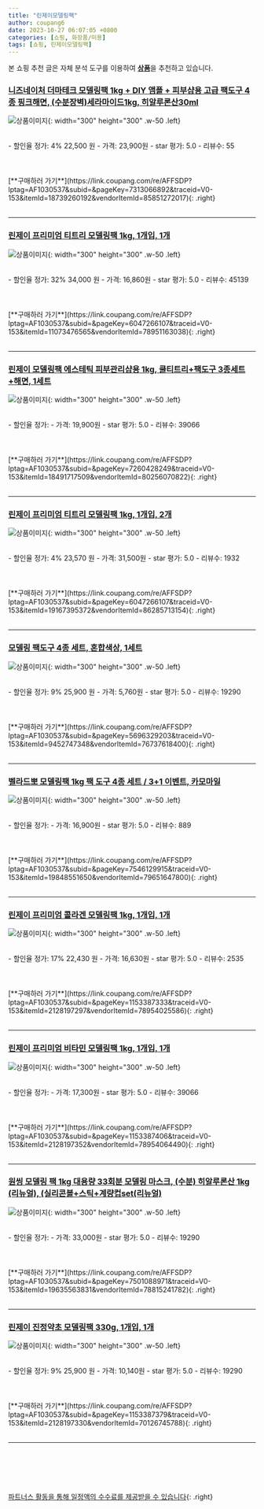 ```yaml
---
title: "린제이모델링팩"
author: coupang6
date: 2023-10-27 06:07:05 +0800
categories: [쇼핑, 화장품/미용]
tags: [쇼핑, 린제이모델링팩]
---
```


본 쇼핑 추천 글은 자체 분석 도구를 이용하여 [**상품**](https://link.coupang.com/a/bao1ui)을 추천하고 있습니다.

### [니즈네이처 더마테크 모델링팩 1kg + DIY 앰플 + 피부샵용 고급 팩도구 4종 핑크해면, (수분장벽)세라마이드1kg, 히알루론산30ml](https://link.coupang.com/re/AFFSDP?lptag=AF1030537&subid=&pageKey=7313066892&traceid=V0-153&itemId=18739260192&vendorItemId=85851272017)

![상품이미지](https://thumbnail10.coupangcdn.com/thumbnails/remote/230x230ex/image/vendor_inventory/2cf3/e61b4bafb96816ba57b273b41c2b2f1b664615cca38628cd6a8e96dca478.jpg){: width="300" height="300" .w-50 .left}


<br>
- 할인율 정가: 4%  22,500   원
- 가격: 23,900원
- star 평가: 5.0
- 리뷰수: 55
<br>
<br>
<br>
<br>
[**구매하러 가기**](https://link.coupang.com/re/AFFSDP?lptag=AF1030537&subid=&pageKey=7313066892&traceid=V0-153&itemId=18739260192&vendorItemId=85851272017){: .right}
<br>
<br>

---

### [린제이 프리미엄 티트리 모델링팩 1kg, 1개입, 1개](https://link.coupang.com/re/AFFSDP?lptag=AF1030537&subid=&pageKey=6047266107&traceid=V0-153&itemId=11073476565&vendorItemId=78951163038)

![상품이미지](https://thumbnail9.coupangcdn.com/thumbnails/remote/230x230ex/image/vendor_inventory/a719/70bd25a971a7782522a1ae25a77e204bf08350a1bd82a9c8be8ada83d134.jpg){: width="300" height="300" .w-50 .left}


<br>
- 할인율 정가: 32%  34,000   원
- 가격: 16,860원
- star 평가: 5.0
- 리뷰수: 45139
<br>
<br>
<br>
<br>
[**구매하러 가기**](https://link.coupang.com/re/AFFSDP?lptag=AF1030537&subid=&pageKey=6047266107&traceid=V0-153&itemId=11073476565&vendorItemId=78951163038){: .right}
<br>
<br>

---

### [린제이 모델링팩 에스테틱 피부관리샵용 1kg, 쿨티트리+팩도구 3종세트+해면, 1세트](https://link.coupang.com/re/AFFSDP?lptag=AF1030537&subid=&pageKey=7260428249&traceid=V0-153&itemId=18491717509&vendorItemId=80256070822)

![상품이미지](https://thumbnail6.coupangcdn.com/thumbnails/remote/230x230ex/image/vendor_inventory/0318/486532882a2d54d712bc2218818ba5cd58afa4896515e0316c9acf766845.jpg){: width="300" height="300" .w-50 .left}


<br>
- 할인율 정가: 
- 가격: 19,900원
- star 평가: 5.0
- 리뷰수: 39066
<br>
<br>
<br>
<br>
[**구매하러 가기**](https://link.coupang.com/re/AFFSDP?lptag=AF1030537&subid=&pageKey=7260428249&traceid=V0-153&itemId=18491717509&vendorItemId=80256070822){: .right}
<br>
<br>

---

### [린제이 프리미엄 티트리 모델링팩 1kg, 1개입, 2개](https://link.coupang.com/re/AFFSDP?lptag=AF1030537&subid=&pageKey=6047266107&traceid=V0-153&itemId=19167395372&vendorItemId=86285713154)

![상품이미지](https://thumbnail10.coupangcdn.com/thumbnails/remote/230x230ex/image/retail/images/3b30ff09-f747-43ee-b719-5c22999d93f71989821246616422743.png){: width="300" height="300" .w-50 .left}


<br>
- 할인율 정가: 4%  23,570   원
- 가격: 31,500원
- star 평가: 5.0
- 리뷰수: 1932
<br>
<br>
<br>
<br>
[**구매하러 가기**](https://link.coupang.com/re/AFFSDP?lptag=AF1030537&subid=&pageKey=6047266107&traceid=V0-153&itemId=19167395372&vendorItemId=86285713154){: .right}
<br>
<br>

---

### [모델링 팩도구 4종 세트, 혼합색상, 1세트](https://link.coupang.com/re/AFFSDP?lptag=AF1030537&subid=&pageKey=5696329203&traceid=V0-153&itemId=9452747348&vendorItemId=76737618400)

![상품이미지](https://thumbnail9.coupangcdn.com/thumbnails/remote/230x230ex/image/retail/images/3226502122510784-679f6670-7414-4669-bd65-f19d1d894872.jpg){: width="300" height="300" .w-50 .left}


<br>
- 할인율 정가: 9%  25,900   원
- 가격: 5,760원
- star 평가: 5.0
- 리뷰수: 19290
<br>
<br>
<br>
<br>
[**구매하러 가기**](https://link.coupang.com/re/AFFSDP?lptag=AF1030537&subid=&pageKey=5696329203&traceid=V0-153&itemId=9452747348&vendorItemId=76737618400){: .right}
<br>
<br>

---

### [벨라드뽀 모델링팩 1kg 팩 도구 4종 세트 / 3+1 이벤트, 카모마일](https://link.coupang.com/re/AFFSDP?lptag=AF1030537&subid=&pageKey=7546129915&traceid=V0-153&itemId=19848551650&vendorItemId=79651647800)

![상품이미지](https://thumbnail10.coupangcdn.com/thumbnails/remote/230x230ex/image/vendor_inventory/a275/b9a73800a8d54719218ad68317e94eac9ea0fdb52797e11359f24237d3a8.jpg){: width="300" height="300" .w-50 .left}


<br>
- 할인율 정가: 
- 가격: 16,900원
- star 평가: 5.0
- 리뷰수: 889
<br>
<br>
<br>
<br>
[**구매하러 가기**](https://link.coupang.com/re/AFFSDP?lptag=AF1030537&subid=&pageKey=7546129915&traceid=V0-153&itemId=19848551650&vendorItemId=79651647800){: .right}
<br>
<br>

---

### [린제이 프리미엄 콜라겐 모델링팩 1kg, 1개입, 1개](https://link.coupang.com/re/AFFSDP?lptag=AF1030537&subid=&pageKey=1153387333&traceid=V0-153&itemId=2128197297&vendorItemId=78954025586)

![상품이미지](https://thumbnail9.coupangcdn.com/thumbnails/remote/230x230ex/image/vendor_inventory/4a94/4389efe0d38686ddf74feaac8ab3e2dcdef66d00c497533b24796d6c5037.jpg){: width="300" height="300" .w-50 .left}


<br>
- 할인율 정가: 17%  22,430   원
- 가격: 16,630원
- star 평가: 5.0
- 리뷰수: 2535
<br>
<br>
<br>
<br>
[**구매하러 가기**](https://link.coupang.com/re/AFFSDP?lptag=AF1030537&subid=&pageKey=1153387333&traceid=V0-153&itemId=2128197297&vendorItemId=78954025586){: .right}
<br>
<br>

---

### [린제이 프리미엄 비타민 모델링팩 1kg, 1개입, 1개](https://link.coupang.com/re/AFFSDP?lptag=AF1030537&subid=&pageKey=1153387406&traceid=V0-153&itemId=2128197352&vendorItemId=78954064490)

![상품이미지](https://thumbnail6.coupangcdn.com/thumbnails/remote/230x230ex/image/vendor_inventory/7d66/99f81b956a5e3227b881157358fe6d5cb43272c9713ad7741cb328775c66.jpg){: width="300" height="300" .w-50 .left}


<br>
- 할인율 정가: 
- 가격: 17,300원
- star 평가: 5.0
- 리뷰수: 39066
<br>
<br>
<br>
<br>
[**구매하러 가기**](https://link.coupang.com/re/AFFSDP?lptag=AF1030537&subid=&pageKey=1153387406&traceid=V0-153&itemId=2128197352&vendorItemId=78954064490){: .right}
<br>
<br>

---

### [원씽 모델링 팩 1kg 대용량 33회분 모델링 마스크, (수분) 히알루론산 1kg (리뉴얼), (실리콘볼+스틱+계량컵set(리뉴얼)](https://link.coupang.com/re/AFFSDP?lptag=AF1030537&subid=&pageKey=7501088971&traceid=V0-153&itemId=19635563831&vendorItemId=78815241782)

![상품이미지](https://thumbnail9.coupangcdn.com/thumbnails/remote/230x230ex/image/vendor_inventory/ac4b/8ddade09e01b845bc9b756bbb4fc5e06c877b64d500d4dcd893acee628b2.jpg){: width="300" height="300" .w-50 .left}


<br>
- 할인율 정가: 
- 가격: 33,000원
- star 평가: 5.0
- 리뷰수: 19290
<br>
<br>
<br>
<br>
[**구매하러 가기**](https://link.coupang.com/re/AFFSDP?lptag=AF1030537&subid=&pageKey=7501088971&traceid=V0-153&itemId=19635563831&vendorItemId=78815241782){: .right}
<br>
<br>

---

### [린제이 진정약초 모델링팩 330g, 1개입, 1개](https://link.coupang.com/re/AFFSDP?lptag=AF1030537&subid=&pageKey=1153387379&traceid=V0-153&itemId=2128197330&vendorItemId=70126745788)

![상품이미지](https://thumbnail6.coupangcdn.com/thumbnails/remote/230x230ex/image/retail/images/2020/01/06/17/7/c293ffde-a3a9-4ae5-a653-f287844f78e1.jpg){: width="300" height="300" .w-50 .left}


<br>
- 할인율 정가: 9%  25,900   원
- 가격: 10,140원
- star 평가: 5.0
- 리뷰수: 19290
<br>
<br>
<br>
<br>
[**구매하러 가기**](https://link.coupang.com/re/AFFSDP?lptag=AF1030537&subid=&pageKey=1153387379&traceid=V0-153&itemId=2128197330&vendorItemId=70126745788){: .right}
<br>
<br>

---
<br><br><br><br><br> [파트너스 활동을 통해 일정액의 수수료를 제공받을 수 있습니다](https://link.coupang.com/a/bao1ui){: .right}